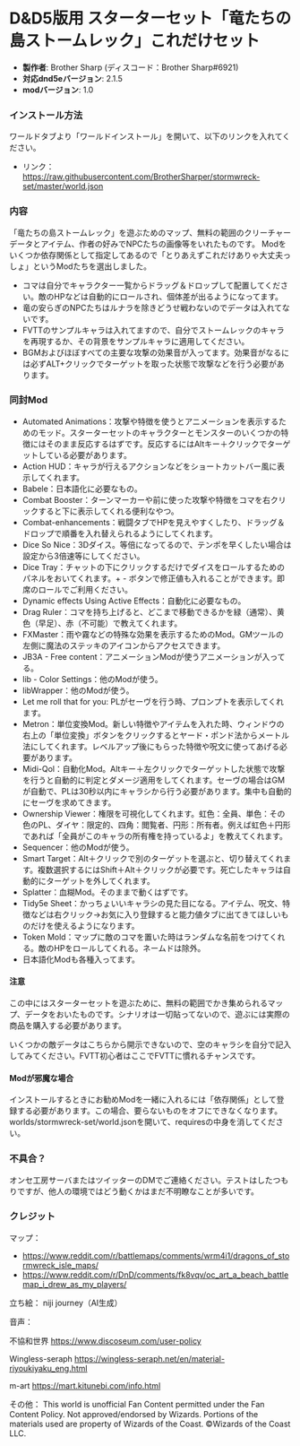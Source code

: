 # D&D5版用 スターターセット「竜たちの島ストームレック」これだけセット

* **製作者**: Brother Sharp (ディスコード：Brother Sharp#6921)
* **対応dnd5eバージョン**: 2.1.5
* **modバージョン**: 1.0

### インストール方法

ワールドタブより「ワールドインストール」を開いて、以下のリンクを入れてください。

* リンク： https://raw.githubusercontent.com/BrotherSharper/stormwreck-set/master/world.json

### 内容
「竜たちの島ストームレック」を遊ぶためのマップ、無料の範囲のクリーチャーデータとアイテム、作者の好みでNPCたちの画像等をいれたものです。
Modをいくつか依存関係として指定してあるので「とりあえずこれだけありゃ大丈夫っしょ」というModたちを選出しました。

* コマは自分でキャラクター一覧からドラッグ＆ドロップして配置してください。敵のHPなどは自動的にロールされ、個体差が出るようになってます。
* 竜の安らぎのNPCたちはルナラを除きどうせ戦わないのでデータは入れてないです。
* FVTTのサンプルキャラは入れてますので、自分でストームレックのキャラを再現するか、その背景をサンプルキャラに適用してください。
* BGMおよびほぼすべての主要な攻撃の効果音が入ってます。効果音がなるには必ずALT+クリックでターゲットを取った状態で攻撃などを行う必要があります。

### 同封Mod
* Automated Animations：攻撃や特徴を使うとアニメーションを表示するためのモッド。スターターセットのキャラクターとモンスターのいくつかの特徴にはそのまま反応するはずです。反応するにはAltキー＋クリックでターゲットしている必要があります。
* Action HUD：キャラが行えるアクションなどをショートカットバー風に表示してくれます。
* Babele：日本語化に必要なもの。
* Combat Booster：ターンマーカーや前に使った攻撃や特徴をコマを右クリックすると下に表示してくれる便利なやつ。
* Combat-enhancements：戦闘タブでHPを見えやすくしたり、ドラッグ＆ドロップで順番を入れ替えられるようにしてくれます。
* Dice So Nice：3Dダイス。等倍になってるので、テンポを早くしたい場合は設定から3倍速等にしてください。
* Dice Tray：チャットの下にクリックするだけでダイスをロールするためのパネルをおいてくれます。+ - ボタンで修正値も入れることができます。即席のロールでご利用ください。
* Dynamic effects Using Active Effects：自動化に必要なもの。
* Drag Ruler：コマを持ち上げると、どこまで移動できるかを緑（通常）、黄色（早足）、赤（不可能）で教えてくれます。
* FXMaster：雨や霧などの特殊な効果を表示するためのMod。GMツールの左側に魔法のステッキのアイコンからアクセスできます。
* JB3A - Free content：アニメーションModが使うアニメーションが入ってる。
* lib - Color Settings：他のModが使う。
* libWrapper：他のModが使う。
* Let me roll that for you: PLがセーヴを行う時、プロンプトを表示してくれます。
* Metron：単位変換Mod。新しい特徴やアイテムを入れた時、ウィンドウの右上の「単位変換」ボタンをクリックするとヤード・ポンド法からメートル法にしてくれます。レベルアップ後にもらった特徴や呪文に使ってあげる必要があります。
* Midi-Qol：自動化Mod。Altキー＋左クリックでターゲットした状態で攻撃を行うと自動的に判定とダメージ適用をしてくれます。セーヴの場合はGMが自動で、PLは30秒以内にキャラシから行う必要があります。集中も自動的にセーヴを求めてきます。
* Ownership Viewer：権限を可視化してくれます。虹色：全員、単色：その色のPL、ダイヤ：限定的、四角：閲覧者、円形：所有者。例えば虹色＋円形であれば「全員がこのキャラの所有権を持っているよ」を教えてくれます。
* Sequencer：他のModが使う。
* Smart Target：Alt＋クリックで別のターゲットを選ぶと、切り替えてくれます。複数選択するにはShift＋Alt＋クリックが必要です。死亡したキャラは自動的にターゲットを外してくれます。
* Splatter：血糊Mod。そのままで動くはずです。
* Tidy5e Sheet：かっちょいいキャラシの見た目になる。アイテム、呪文、特徴などは右クリック→お気に入り登録すると能力値タブに出てきてほしいものだけを使えるようになります。
* Token Mold：マップに敵のコマを置いた時はランダムな名前をつけてくれる。敵のHPをロールしてくれる。ネームドは除外。
* 日本語化Modも各種入ってます。

#### 注意
この中にはスターターセットを遊ぶために、無料の範囲でかき集められるマップ、データをおいたものです。シナリオは一切貼ってないので、遊ぶには実際の商品を購入する必要があります。

いくつかの敵データはこちらから開示できないので、空のキャラシを自分で記入してみてください。FVTT初心者はここでFVTTに慣れるチャンスです。

#### Modが邪魔な場合
インストールするときにお勧めModを一緒に入れるには「依存関係」として登録する必要があります。この場合、要らないものをオフにできなくなります。worlds/stormwreck-set/world.jsonを開いて、requiresの中身を消してください。

### 不具合？
オンセ工房サーバまたはツイッターのDMでご連絡ください。テストはしたつもりですが、他人の環境ではどう動くかはまだ不明瞭なことが多いです。

### クレジット
マップ：
* https://www.reddit.com/r/battlemaps/comments/wrm4i1/dragons_of_stormwreck_isle_maps/
* https://www.reddit.com/r/DnD/comments/fk8vqv/oc_art_a_beach_battlemap_i_drew_as_my_players/

立ち絵：
niji journey（AI生成）

音声：

不協和世界
https://www.discoseum.com/user-policy

Wingless-seraph
https://wingless-seraph.net/en/material-riyoukiyaku_eng.html

m-art
https://mart.kitunebi.com/info.html

その他：
This world is unofficial Fan Content permitted under the Fan Content Policy. Not approved/endorsed by Wizards. Portions of the materials used are property of Wizards of the Coast. ©Wizards of the Coast LLC.